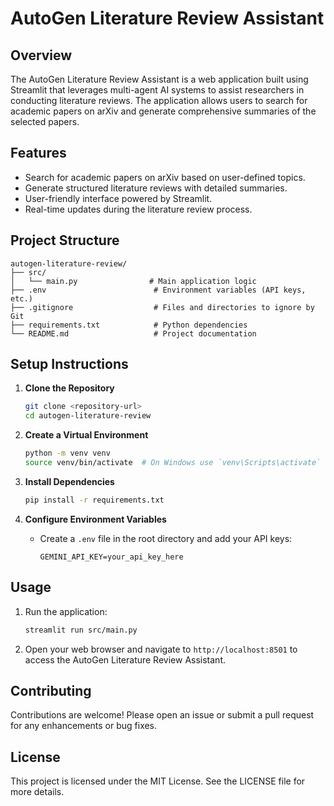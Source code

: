# AutoGen Literature Review Assistant

## Overview
The AutoGen Literature Review Assistant is a web application built using Streamlit that leverages multi-agent AI systems to assist researchers in conducting literature reviews. The application allows users to search for academic papers on arXiv and generate comprehensive summaries of the selected papers.

## Features
- Search for academic papers on arXiv based on user-defined topics.
- Generate structured literature reviews with detailed summaries.
- User-friendly interface powered by Streamlit.
- Real-time updates during the literature review process.

## Project Structure
```
autogen-literature-review/
├── src/
│   └── main.py                # Main application logic
├── .env                        # Environment variables (API keys, etc.)
├── .gitignore                  # Files and directories to ignore by Git
├── requirements.txt            # Python dependencies
└── README.md                   # Project documentation
```

## Setup Instructions
1. **Clone the Repository**
   ```bash
   git clone <repository-url>
   cd autogen-literature-review
   ```

2. **Create a Virtual Environment**
   ```bash
   python -m venv venv
   source venv/bin/activate  # On Windows use `venv\Scripts\activate`
   ```

3. **Install Dependencies**
   ```bash
   pip install -r requirements.txt
   ```

4. **Configure Environment Variables**
   - Create a `.env` file in the root directory and add your API keys:
     ```
     GEMINI_API_KEY=your_api_key_here
     ```

## Usage
1. Run the application:
   ```bash
   streamlit run src/main.py
   ```

2. Open your web browser and navigate to `http://localhost:8501` to access the AutoGen Literature Review Assistant.

## Contributing
Contributions are welcome! Please open an issue or submit a pull request for any enhancements or bug fixes.

## License
This project is licensed under the MIT License. See the LICENSE file for more details.